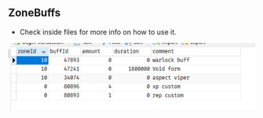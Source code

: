 
## ZoneBuffs

- Check inside files for more info on how to use it.

![sqlZoneBuffer](sqlZoneBuffer.png)
